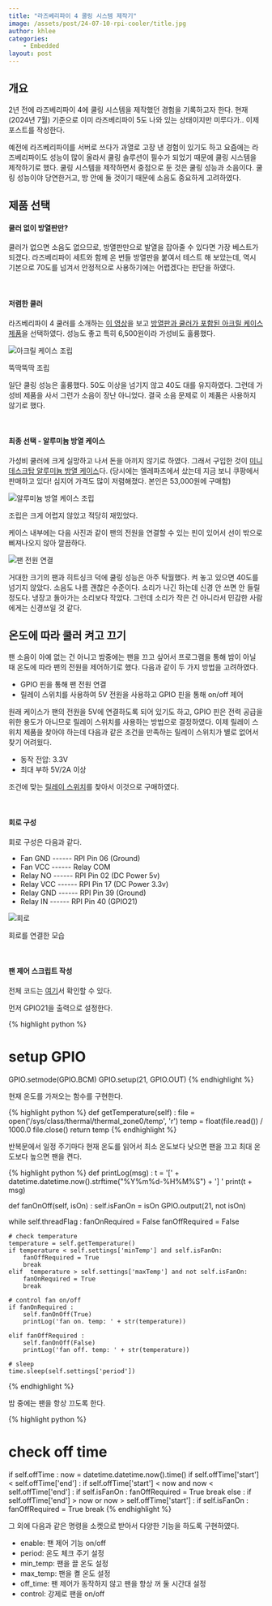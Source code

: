 ```yaml
---
title: "라즈베리파이 4 쿨링 시스템 제작기"
image: /assets/post/24-07-10-rpi-cooler/title.jpg
author: khlee
categories:
    - Embedded
layout: post
---
```


## 개요

2년 전에 라즈베리파이 4에 쿨링 시스템을 제작했던 경험을 기록하고자 한다. 현재 (2024년 7월) 기준으로 이미 라즈베리파이 5도 나와 있는 상태이지만 미루다가.. 이제 포스트를 작성한다.

예전에 라즈베리파이를 서버로 쓰다가 과열로 고장 낸 경험이 있기도 하고 요즘에는 라즈베리파이도 성능이 많이 올라서 쿨링 솔루션이 필수가 되었기 때문에 쿨링 시스템을 제작하기로 했다. 쿨링 시스템을 제작하면서 중점으로 둔 것은 쿨링 성능과 소음이다. 쿨링 성능이야 당연한거고, 방 안에 둘 것이기 때문에 소음도 중요하게 고려하였다.

## 제품 선택

#### 쿨러 없이 방열판만?

쿨러가 없으면 소음도 없으므로, 방열판만으로 발열을 잡아줄 수 있다면 가장 베스트가 되겠다. 라즈베리파이 세트와 함께 온 번들 방열판을 붙여서 테스트 해 보았는데, 역시 기본으로 70도를 넘겨서 안정적으로 사용하기에는 어렵겠다는 판단을 하였다.

<br/>

#### 저렴한 쿨러

라즈베리파이 4 쿨러를 소개하는 [이 영상](https://youtu.be/Bco9q9dGKko)을 보고 [방열판과 쿨러가 포함된 아크릴 케이스 제품](https://www.devicemart.co.kr/goods/view?no=12234823)을 선택하였다. 성능도 좋고 특히 6,500원이라 가성비도 훌륭했다.

![아크릴 케이스 조립]({{site.baseurl}}/assets/post/24-07-10-rpi-cooler/20220609_211931.jpg)

뚝딱뚝딱 조립

일단 쿨링 성능은 훌륭했다. 50도 이상을 넘기지 않고 40도 대를 유지하였다. 그런데 가성비 제품을 사서 그런가 소음이 장난 아니었다. 결국 소음 문제로 이 제품은 사용하지 않기로 했다.

<br/>

#### 최종 선택 - 알루미늄 방열 케이스

가성비 쿨러에 크게 실망하고 나서 돈을 아끼지 않기로 하였다. 그래서 구입한 것이 [미니 데스크탑 알루미늄 방열 케이스](https://www.coupang.com/vp/products/7560722945)다. (당시에는 엘레파츠에서 샀는데 지금 보니 쿠팡에서 판매하고 있다! 심지어 가격도 많이 저렴해졌다. 본인은 53,000원에 구매함)

![알루미늄 방열 케이스 조립]({{site.baseurl}}/assets/post/24-07-10-rpi-cooler/20220614_205039.jpg)

조립은 크게 어렵지 않았고 적당히 재밌었다.

케이스 내부에는 다음 사진과 같이 팬의 전원을 연결할 수 있는 핀이 있어서 선이 밖으로 삐져나오지 않아 깔끔하다.

![팬 전원 연결]({{site.baseurl}}/assets/post/24-07-10-rpi-cooler/20220614_212121.jpg)

거대한 크기의 팬과 히트싱크 덕에 쿨링 성능은 아주 탁월했다. 켜 놓고 있으면 40도를 넘기지 않았다. 소음도 나름 괜찮은 수준이다. 소리가 나긴 하는데 신경 안 쓰면 안 들릴 정도다. 냉장고 돌아가는 소리보다 작았다. 그런데 소리가 작은 건 아니라서 민감한 사람에게는 신경쓰일 것 같다.

## 온도에 따라 쿨러 켜고 끄기

팬 소음이 아예 없는 건 아니고 밤중에는 팬을 끄고 싶어서 프로그램을 통해 밤이 아닐 때 온도에 따라 팬의 전원을 제어하기로 했다. 다음과 같이 두 가지 방법을 고려하였다.

* GPIO 핀을 통해 팬 전원 연결
* 릴레이 스위치를 사용하여 5V 전원을 사용하고 GPIO 핀을 통해 on/off 제어

원래 케이스가 팬의 전원을 5V에 연결하도록 되어 있기도 하고, GPIO 핀은 전력 공급을 위한 용도가 아니므로 릴레이 스위치를 사용하는 방법으로 결정하였다. 이제 릴레이 스위치 제품을 찾아야 하는데 다음과 같은 조건을 만족하는 릴레이 스위치가 별로 없어서 찾기 어려웠다.

* 동작 전압: 3.3V
* 최대 부하 5V/2A 이상

조건에 맞는 [릴레이 스위치](https://smartstore.naver.com/makeitfun/products/4742037936)를 찾아서 이것으로 구매하였다.

<br/>

#### 회로 구성

회로 구성은 다음과 같다.

* Fan GND ------ RPI Pin 06 (Ground)
* Fan VCC ------ Relay COM
* Relay NO ------ RPI Pin 02 (DC Power 5v)
* Relay VCC ------ RPI Pin 17 (DC Power 3.3v)
* Relay GND ------ RPI Pin 39 (Ground)
* Relay IN ------ RPI Pin 40 (GPIO21)

![회로]({{site.baseurl}}/assets/post/24-07-10-rpi-cooler/20240711_223343.jpg)

회로를 연결한 모습

<br/>

#### 팬 제어 스크립트 작성

전체 코드는 [여기](https://github.com/lklab/rpi-fan-control/blob/main/rpi_fan_controller.py)서 확인할 수 있다.

먼저 GPIO21을 출력으로 설정한다.

{% highlight python %}
# setup GPIO
GPIO.setmode(GPIO.BCM)
GPIO.setup(21, GPIO.OUT)
{% endhighlight %}

현재 온도를 가져오는 함수를 구현한다.

{% highlight python %}
def getTemperature(self) :
    file = open('/sys/class/thermal/thermal_zone0/temp', 'r')
    temp = float(file.read()) / 1000.0
    file.close()
    return temp
{% endhighlight %}

반복문에서 일정 주기마다 현재 온도를 읽어서 최소 온도보다 낮으면 팬을 끄고 최대 온도보다 높으면 팬을 켠다.

{% highlight python %}
def printLog(msg) :
	t = '[' + datetime.datetime.now().strftime("%Y%m%d-%H%M%S") + '] '
	print(t + msg)

def fanOnOff(self, isOn) :
    self.isFanOn = isOn
    GPIO.output(21, not isOn)

while self.threadFlag :
    fanOnRequired = False
    fanOffRequired = False

    # check temperature
    temperature = self.getTemperature()
    if temperature < self.settings['minTemp'] and self.isFanOn:
        fanOffRequired = True
        break
    elif  temperature > self.settings['maxTemp'] and not self.isFanOn:
        fanOnRequired = True
        break

    # control fan on/off
    if fanOnRequired :
        self.fanOnOff(True)
        printLog('fan on. temp: ' + str(temperature))

    elif fanOffRequired :
        self.fanOnOff(False)
        printLog('fan off. temp: ' + str(temperature))

    # sleep
    time.sleep(self.settings['period'])
{% endhighlight %}

밤 중에는 팬을 항상 끄도록 한다.

{% highlight python %}
# check off time
if self.offTime :
    now = datetime.datetime.now().time()
    if self.offTime['start'] < self.offTime['end'] :
        if self.offTime['start'] < now and now < self.offTime['end'] :
            if self.isFanOn :
                fanOffRequired = True
            break
    else :
        if self.offTime['end'] > now or now > self.offTime['start'] :
            if self.isFanOn :
                fanOffRequired = True
            break
{% endhighlight %}

그 외에 다음과 같은 명령을 소켓으로 받아서 다양한 기능을 하도록 구현하였다.

* enable: 팬 제어 기능 on/off
* period: 온도 체크 주기 설정
* min_temp: 팬을 끌 온도 설정
* max_temp: 팬을 켤 온도 설정
* off_time: 팬 제어가 동작하지 않고 팬을 항상 꺼 둘 시간대 설정
* control: 강제로 팬을 on/off
